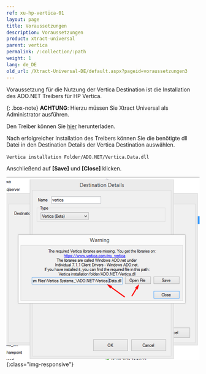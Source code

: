 ```yaml
---
ref: xu-hp-vertica-01
layout: page
title: Voraussetzungen
description: Voraussetzungen
product: xtract-universal
parent: vertica
permalink: /:collection/:path
weight: 1
lang: de_DE
old_url: /Xtract-Universal-DE/default.aspx?pageid=voraussetzungen3
---
```

Voraussetzung für die Nutzung der Vertica Destination ist die Installation des ADO.NET Treibers für HP Vertica.

{: .box-note} 
**ACHTUNG**: Hierzu müssen Sie Xtract Universal als Administrator ausführen.

Den Treiber können Sie [hier](https://www.vertica.com/client-drivers/) herunterladen.

Nach erfolgreicher Installation des Treibers können Sie die benötigte dll Datei in den Destination Details der Vertica Destination auswählen.<br>

`Vertica installation Folder/ADO.NET/Vertica.Data.dll`

Anschließend auf **[Save]** und **[Close]** klicken.

![XU_Vertica_driver](/img/content/XU_Vertica_driver.png){:class="img-responsive"}
